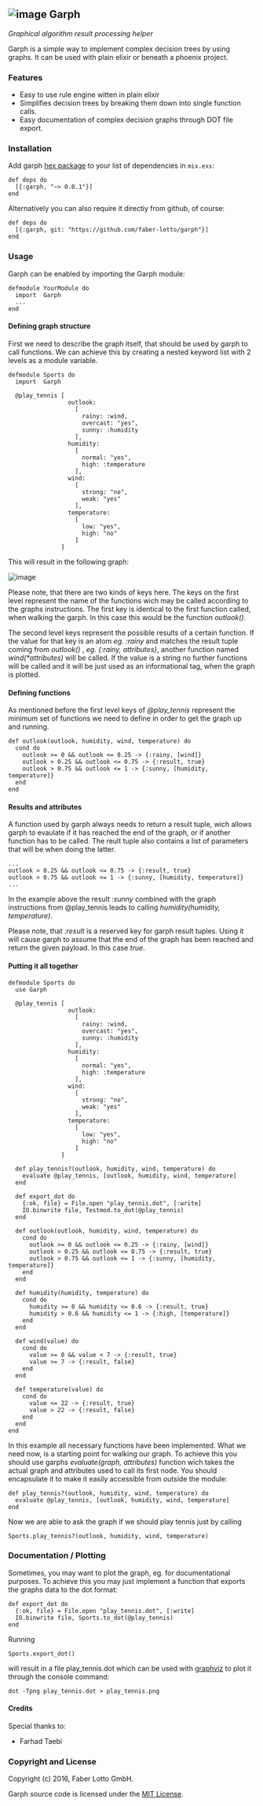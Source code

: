 ## ![image](https://cdn.rawgit.com/faber-lotto/garph/master/logo.svg)  Garph

_Graphical algorithm result processing helper_

Garph is a simple way to implement complex decision trees by using graphs. It can be used with plain elixir or beneath a phoenix project.

### Features

* Easy to use rule engine witten in plain elixir
* Simplifies decision trees by breaking them down into single function calls.
* Easy documentation of complex decision graphs through DOT file export.

### Installation

Add garph [hex package](https://hex.pm/packages/garph) to your list of dependencies in `mix.exs`:

```
def deps do
  [{:garph, "~> 0.0.1"}]
end
```

Alternatively you can also require it directiy from github, of course:

```
def deps do
  [{:garph, git: "https://github.com/faber-lotto/garph"}]
end
```

### Usage

Garph can be enabled by importing the Garph module:

```
defmodule YourModule do
  import  Garph
  ...
end
```

#### Defining graph structure

First we need to describe the graph itself, that should be used by garph to call functions. We can achieve this by creating a nested keyword list with 2 levels as a module variable.

```
defmodule Sports do
  import  Garph

  @play_tennis [
                 outlook:
                   [
                     rainy: :wind,
                     overcast: "yes",
                     sunny: :humidity
                   ],
                 humidity:
                   [
                     normal: "yes",
                     high: :temperature
                   ],
                 wind:
                   [
                     strong: "no",
                     weak: "yes"
                   ],
                 temperature:
                   [
                     low: "yes",
                     high: "no"
                   ]
               ]
```
This will result in the following graph:

![image](https://cdn.rawgit.com/faber-lotto/garph/master/play_tennis.svg)

Please note, that there are two kinds of keys here. The keys on the first level represent the name of the functions wich may be called according to the graphs instructions. The first key is identical to the first function called, when walking the garph. In this case this would be the function _outlook()_.

The second level keys represent the possible results of a certain function. If the value for that key is an atom _eg. :rainy_ and matches the result tuple coming from _outlook()_ , _eg. {:rainy, attributes}_, another function named _wind(*attributes)_ will be called. If the value is a string no further functions will be called and it will be just used as an informational tag, when the graph is plotted.

#### Defining functions

As mentioned before the first level keys of _@play_tennis_ represent the minimum set of functions we need to define in order to get the graph up and running.

```
def outlook(outlook, humidity, wind, temperature) do
  cond do
    outlook >= 0 && outlook <= 0.25 -> {:rainy, [wind]}
    outlook > 0.25 && outlook <= 0.75 -> {:result, true}
    outlook > 0.75 && outlook <= 1 -> {:sunny, [humidity, temperature]}
  end
end

```

#### Results and attributes

A function used by garph always needs to return a result tuple, wich allows garph to evaulate if it has reached the end of the graph, or if another function has to be called. The reult tuple also contains a list of parameters that will be when doing the latter.

```
...
outlook > 0.25 && outlook <= 0.75 -> {:result, true}
outlook > 0.75 && outlook <= 1 -> {:sunny, [humidity, temperature]}
...
```

In the example above the result _:sunny_ combined with the graph instructions from @play_tennis leads to calling _humidity(humidity, temperature)_.

Please note, that _:result_ is a reserved key for garph result tuples. Using it will cause garph to assume that the end of the graph has been reached and return the given payload. In this case _true_.

#### Putting it all together

```
defmodule Sports do
  use Garph

  @play_tennis [
                 outlook:
                   [
                     rainy: :wind,
                     overcast: "yes",
                     sunny: :humidity
                   ],
                 humidity:
                   [
                     normal: "yes",
                     high: :temperature
                   ],
                 wind:
                   [
                     strong: "no",
                     weak: "yes"
                   ],
                 temperature:
                   [
                     low: "yes",
                     high: "no"
                   ]
               ]

  def play_tennis?(outlook, humidity, wind, temperature) do
    evaluate @play_tennis, [outlook, humidity, wind, temperature]
  end

  def export_dot do
    {:ok, file} = File.open "play_tennis.dot", [:write]
    IO.binwrite file, Testmod.to_dot(@play_tennis)
  end

  def outlook(outlook, humidity, wind, temperature) do
    cond do
      outlook >= 0 && outlook <= 0.25 -> {:rainy, [wind]}
      outlook > 0.25 && outlook <= 0.75 -> {:result, true}
      outlook > 0.75 && outlook <= 1 -> {:sunny, [humidity, temperature]}
    end
  end

  def humidity(humidity, temperature) do
    cond do
      humidity >= 0 && humidity <= 0.6 -> {:result, true}
      humidity > 0.6 && humidity <= 1 -> {:high, [temperature]}
    end
  end

  def wind(value) do
    cond do
      value >= 0 && value < 7 -> {:result, true}
      value >= 7 -> {:result, false}
    end
  end

  def temperature(value) do
    cond do
      value <= 22 -> {:result, true}
      value > 22 -> {:result, false}
    end
  end
end

```

In this example all necessary functions have been implemented. What we need now, is a starting point for walking our graph.
To achieve this you should use garphs _evaluate(graph, attributes)_ function wich takes the actual graph and attributes used to call its first node. You should encapsulate it to make it easily accessible from outside the module:

```
def play_tennis?(outlook, humidity, wind, temperature) do
  evaluate @play_tennis, [outlook, humidity, wind, temperature]
end
```

Now we are able to ask the graph if we should play tennis just by calling

```
Sports.play_tennis?(outlook, humidity, wind, temperature)
```

### Documentation / Plotting

Sometimes, you may want to plot the graph, eg. for documentational purposes. To achieve this you may just implement a function that exports the graphs data to the dot format:

```
def export_dot do
  {:ok, file} = File.open "play_tennis.dot", [:write]
  IO.binwrite file, Sports.to_dot(@play_tennis)
end
```

Running

```
Sports.export_dot()
```

will result in a file play_tennis.dot which can be used with [graphviz]() to plot it through the console command:

```
dot -Tpng play_tennis.dot > play_tennis.png
```

#### Credits

Special thanks to:

* Farhad Taebi

### Copyright and License

Copyright (c) 2016, Faber Lotto GmbH.

Garph source code is licensed under the [MIT License](https://github.com/faber-lotto/garph/blob/master/LICENSE.md).
